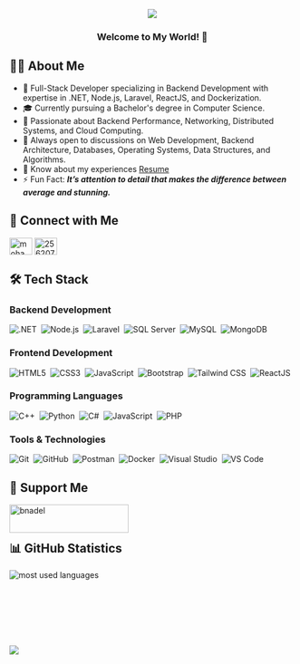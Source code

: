 <!-- Typing SVG by DenverCoder1 - https://github.com/DenverCoder1/readme-typing-svg -->
<p align="center">
  <a href="https://github.com/DenverCoder1/readme-typing-svg">
    <img src="https://readme-typing-svg.herokuapp.com/?lines=Full-Stack%20developer;Passionate%20Backend%20Developer;Computer%20Science%20Student;Always%20learning%20new%20things&font=Fira%20Code&center=true&width=440&height=45&color=f75c7e&vCenter=true&size=22">
  </a>
</p> 

<h3 align="center">
  Welcome to My World! 🚀
</h3>

## 👨‍💻 About Me

- 🏢 Full-Stack Developer specializing in Backend Development with expertise in .NET, Node.js, Laravel, ReactJS, and Dockerization.
- 🎓 Currently pursuing a Bachelor's degree in Computer Science.
- 🌱 Passionate about Backend Performance, Networking, Distributed Systems, and Cloud Computing.
- 💬 Always open to discussions on Web Development, Backend Architecture, Databases, Operating Systems, Data Structures, and Algorithms.
- 📄 Know about my experiences [Resume](https://drive.google.com/file/d/14xKgGi_5FAqi7WnqUet9xIZA7qRVw-Cd/view?usp=drive_link)
- ⚡ Fun Fact: ***It’s attention to detail that makes the difference between average and stunning.***

## 🤝 Connect with Me

<a href="https://linkedin.com/in/mohamed2-adel" target="blank"><img align="center" src="https://raw.githubusercontent.com/rahuldkjain/github-profile-readme-generator/master/src/images/icons/Social/linked-in-alt.svg" alt="mohamed2-adel" height="30" width="40" /></a>
<a href="https://stackoverflow.com/users/25620750" target="blank"><img align="center" src="https://raw.githubusercontent.com/rahuldkjain/github-profile-readme-generator/master/src/images/icons/Social/stack-overflow.svg" alt="25620750" height="30" width="40" /></a>

## 🛠️ Tech Stack

### Backend Development
![.NET](https://img.shields.io/badge/-.NET-512BD4?style=flat&logo=dotnet&logoColor=white)&nbsp;
![Node.js](https://img.shields.io/badge/-Node.js-339933?style=flat&logo=node.js&logoColor=white)&nbsp;
![Laravel](https://img.shields.io/badge/-Laravel-FF2D20?style=flat&logo=laravel&logoColor=white)&nbsp;
![SQL Server](https://img.shields.io/badge/-SQL%20Server-CC2927?style=flat&logo=microsoft-sql-server&logoColor=white)&nbsp;
![MySQL](https://img.shields.io/badge/-MySQL-4479A1?style=flat&logo=mysql&logoColor=white)&nbsp;
![MongoDB](https://img.shields.io/badge/-MongoDB-47A248?style=flat&logo=mongodb&logoColor=white)&nbsp;

### Frontend Development
![HTML5](https://img.shields.io/badge/-HTML5-E34F26?style=flat&logo=html5&logoColor=white)&nbsp;
![CSS3](https://img.shields.io/badge/-CSS3-1572B6?style=flat&logo=css3&logoColor=white)&nbsp;
![JavaScript](https://img.shields.io/badge/-JavaScript-F7DF1E?style=flat&logo=javascript&logoColor=black)&nbsp;
![Bootstrap](https://img.shields.io/badge/-Bootstrap-7952B3?style=flat&logo=bootstrap&logoColor=white)&nbsp;
![Tailwind CSS](https://img.shields.io/badge/-Tailwind%20CSS-06B6D4?style=flat&logo=tailwindcss&logoColor=white)&nbsp;
![ReactJS](https://img.shields.io/badge/-ReactJS-61DAFB?style=flat&logo=react&logoColor=white)&nbsp;

### Programming Languages
![C++](https://img.shields.io/badge/-C++-00599C?style=flat&logo=c%2B%2B&logoColor=white)&nbsp;
![Python](https://img.shields.io/badge/-Python-3776AB?style=flat&logo=python&logoColor=white)&nbsp;
![C#](https://img.shields.io/badge/-CSharp-239120?style=flat&logo=c-sharp&logoColor=white)&nbsp;
![JavaScript](https://img.shields.io/badge/-JavaScript-F7DF1E?style=flat&logo=javascript&logoColor=black)&nbsp;
![PHP](https://img.shields.io/badge/-PHP-777BB4?style=flat&logo=php&logoColor=white)&nbsp;

### Tools & Technologies
![Git](https://img.shields.io/badge/-Git-F05032?style=flat&logo=git&logoColor=white)&nbsp;
![GitHub](https://img.shields.io/badge/-GitHub-181717?style=flat&logo=github)&nbsp;
![Postman](https://img.shields.io/badge/-Postman-FF6C37?style=flat&logo=postman&logoColor=white)&nbsp;
![Docker](https://img.shields.io/badge/-Docker-2496ED?style=flat&logo=docker&logoColor=white)&nbsp;
![Visual Studio](https://img.shields.io/badge/-Visual%20Studio-5C2D91?style=flat&logo=visual-studio&logoColor=white)&nbsp;
![VS Code](https://img.shields.io/badge/-VS%20Code-007ACC?style=flat&logo=visual-studio-code&logoColor=white)&nbsp;

## 💸 Support Me
<p><a href="https://ko-fi.com/bnadel"> <img align="left" src="https://cdn.ko-fi.com/cdn/kofi3.png?v=3" height="50" width="210" alt="bnadel" /></a></p><br><br>

## 📊 GitHub Statistics

<img align="left" src="https://github-readme-stats.vercel.app/api/top-langs?username=Mohamed-Adel23&show_icons=true&locale=en&layout=compact&theme=radical" alt="most used languages" />

<br><br><br><br><br><br><br>

<a href="https://komarev.com/ghpvc/?username=Mohamed-Adel23&style=for-the-badge">
    <img align="center" src="https://komarev.com/ghpvc/?username=Mohamed-Adel23&style=for-the-badge">
</a>
